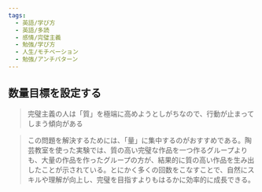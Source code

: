 ```yaml
---
tags:
  - 英語/学び方
  - 英語/多読
  - 感情/完璧主義
  - 勉強/学び方
  - 人生/モチベーション
  - 勉強/アンチパターン
---
```

## **数量目標を設定する**

>完璧主義の人は「質」を極端に高めようとしがちなので、行動が止まってしまう傾向がある

>この問題を解決するためには、「量」に集中するのがおすすめである。陶芸教室を使った実験では、質の高い完璧な作品を一つ作るグループよりも、大量の作品を作ったグループの方が、結果的に質の高い作品を生み出したことが示されている。とにかく多くの回数をこなすことで、自然にスキルや理解が向上し、完璧を目指すよりもはるかに効率的に成長できる。


